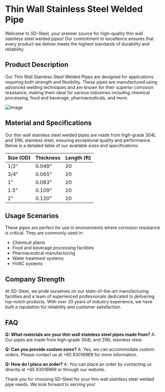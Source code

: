 # Thin Wall Stainless Steel Welded Pipe

Welcome to SD-Steel, your premier source for high-quality thin wall stainless steel welded pipes! Our commitment to excellence ensures that every product we deliver meets the highest standards of durability and reliability.

## Product Description

Our Thin Wall Stainless Steel Welded Pipes are designed for applications requiring both strength and flexibility. These pipes are manufactured using advanced welding techniques and are known for their superior corrosion resistance, making them ideal for various industries including chemical processing, food and beverage, pharmaceuticals, and more.

![Image](https://github.com/user-attachments/assets/2567258e-e124-4816-932d-1809bd27ef0b)

## Material and Specifications

Our thin wall stainless steel welded pipes are made from high-grade 304L and 316L stainless steel, ensuring exceptional quality and performance. Below is a detailed table of our available sizes and specifications:

| Size (OD) | Thickness | Length (ft) |
|-----------|-----------|-------------|
| 1/2"      | 0.049"    | 20          |
| 3/4"      | 0.065"    | 20          |
| 1"        | 0.083"    | 20          |
| 1.5"      | 0.109"    | 20          |
| 2"        | 0.120"    | 20          |

## Usage Scenarios

These pipes are perfect for use in environments where corrosion resistance is critical. They are commonly used in:

- Chemical plants
- Food and beverage processing facilities
- Pharmaceutical manufacturing
- Water treatment systems
- HVAC systems

## Company Strength

At SD-Steel, we pride ourselves on our state-of-the-art manufacturing facilities and a team of experienced professionals dedicated to delivering top-notch products. With over 20 years of industry experience, we have built a reputation for reliability and customer satisfaction.

## FAQ

**Q: What materials are your thin wall stainless steel pipes made from?**
A: Our pipes are made from high-grade 304L and 316L stainless steel.

**Q: Can you provide custom sizes?**
A: Yes, we can accommodate custom orders. Please contact us at +65 83016969 for more information.

**Q: How do I place an order?**
A: You can place an order by contacting us directly at +65 83016969 or through our website.

Thank you for choosing SD-Steel for your thin wall stainless steel welded pipe needs. We look forward to serving you!